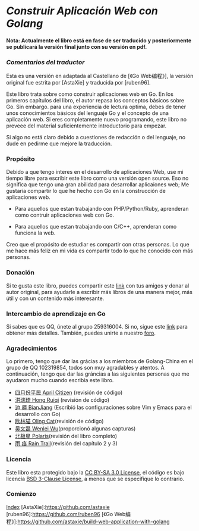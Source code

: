 ***Construir Aplicación Web con Golang***
=========================================

#### Nota: Actualmente el libro está en fase de ser traducido y posteriormente se publicará la versión final junto con su versión en pdf.

<!-- [Download PDF](url_de_pdf) -->

### ***Comentarios del traductor***

Esta es una versión en adaptada al Castellano de [《Go Web编程》], la versión original fue estrita por [AstaXie] y traducida por [ruben96].

Este libro trata sobre como construir aplicaciones web en Go. En los primeros capítulos del libro, el autor repasa los conceptos básicos sobre Go. Sin embargo. para una experiencia de lectura optima, debes de tener unos conocimientos básicos del lenguaje Go y el concepto de una aplicación web. Si eres completamente nuevo programando, este libro no preveee del material suficientemente introductorio para empezar.

Si algo no está claro debido a cuestiones de redacción o del lenguaje, no dude en pedirme que mejore la traducción.

### Propósito

Debido a que tengo interes en el desarrollo de aplicaciones Web, use mi tiempo libre para escribir este libro como una versión open source. Eso no significa que tengo una gran abilidad para desarrollar aplicaiones web; Me gustaría compartir lo que he hecho con Go en la construcción de aplicaciones web.

- Para aquellos que estan trabajando con PHP/Python/Ruby, aprenderan como contruir aplicaciones web con Go.

- Para aquellos que estan trabajando con C/C++, aprenderan como funciona la web.

Creo que el propósito de estudiar es compartir con otras personas. Lo que me hace más feliz en mi vida es compartir todo lo que he conocido con más personas.

### Donación

Si te gusta este libro, puedes compartir este [link](https://me.alipay.com/astaxie) con tus amigos y donar al autor original, para ayudarle a escribir más libros de una manera mejor, más  útil y con un contenido más interesante.

### Intercambio de aprendizaje en Go

Si sabes que es QQ, únete al grupo 259316004. Si no, sigue este [link](http://download.imqq.com/download.shtml) para obtener más detalles. También, puedes unirte a nuestro [foro](http://bbs.beego.me).

### Agradecimientos

Lo primero, tengo que dar las grácias a los miembros de Golang-China en el grupo de QQ 102319854, todos son muy agradables y atentos. A continuación, tengo que dar las gráncias a las siguientes personas que me ayudaron mucho cuando escribia este libro.

 - [四月份平民 April Citizen](https://plus.google.com/110445767383269817959) (revisión de código)
 - [洪瑞琦 Hong Ruiqi](https://github.com/hongruiqi) (revisión de código)
 - [边  疆 BianJiang](https://github.com/border) (Escribió las configuraciones sobre Vim y Emacs para el desarrollo con Go)
 - [欧林猫 Oling Cat](https://github.com/OlingCat)(revisión de código)
 - [吴文磊 Wenlei Wu](mailto:spadesacn@gmail.com)(proporcionó algunas capturas)
 - [北极星 Polaris](https://github.com/polaris1119)(revisión del libro completo)
 - [雨  痕 Rain Trail](https://github.com/qyuhen)(revisión del capítulo 2 y 3)

### Licencia

Este libro esta protegido bajo la [CC BY-SA 3.0 License](http://creativecommons.org/licenses/by-sa/3.0/),
el código es bajo licencia [BSD 3-Clause License](<https://github.com/astaxie/build-web-application-with-golang/blob/master/LICENSE.md>), a menos que se especifique lo contrario.

### Comienzo

[Index](./eBook/preface.md)
[AstaXie]:https://github.com/astaxie
[ruben96]:https://github.com/ruben96
[《Go Web编程》]:https://github.com/astaxie/build-web-application-with-golang
